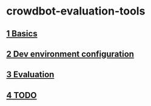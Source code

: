 # crowdbot-evaluation-tools



## [1 Basics](./1_basics.md)



## [2 Dev environment configuration](./2_config.md)



## [3 Evaluation](./3_eval.md)



## [4 TODO](./4_todo.md)

